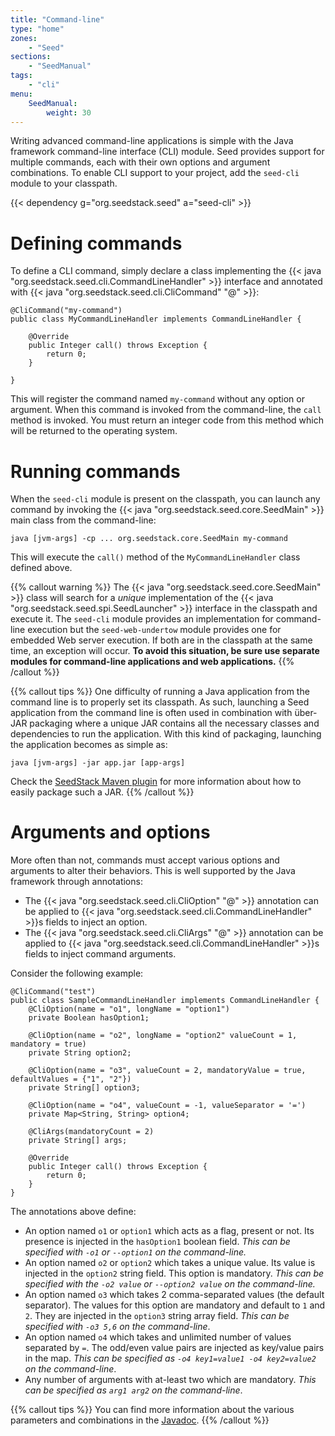 ```yaml
---
title: "Command-line"
type: "home"
zones:
    - "Seed"
sections:
    - "SeedManual"
tags:
    - "cli"
menu:
    SeedManual:
        weight: 30
---
```


Writing advanced command-line applications is simple with the Java framework command-line interface (CLI) module. Seed
provides support for multiple commands, each with their own options and argument combinations.<!--more--> To enable CLI support
to your project, add the `seed-cli` module to your classpath.

{{< dependency g="org.seedstack.seed" a="seed-cli" >}}

# Defining commands

To define a CLI command, simply declare a class implementing the {{< java "org.seedstack.seed.cli.CommandLineHandler" >}}
interface and annotated with {{< java "org.seedstack.seed.cli.CliCommand" "@" >}}:

    @CliCommand("my-command")
    public class MyCommandLineHandler implements CommandLineHandler {

        @Override
        public Integer call() throws Exception {
            return 0;
        }

    }

This will register the command named `my-command` without any option or argument. When this command is invoked
from the command-line, the `call` method is invoked. You must return an integer code from this method which will be
returned to the operating system.

# Running commands

When the `seed-cli` module is present on the classpath, you can launch any command by invoking the {{< java "org.seedstack.seed.core.SeedMain" >}}
main class from the command-line:

    java [jvm-args] -cp ... org.seedstack.core.SeedMain my-command

This will execute the `call()` method of the `MyCommandLineHandler` class defined above.

{{% callout warning %}}
The {{< java "org.seedstack.seed.core.SeedMain" >}} class will search for a *unique* implementation of the {{< java "org.seedstack.seed.spi.SeedLauncher" >}}
interface in the classpath and execute it. The `seed-cli` module provides an implementation for command-line execution
but the `seed-web-undertow` module provides one for embedded Web server execution. If both are in
the classpath at the same time, an exception will occur. **To avoid this situation, be sure use separate modules for
command-line applications and web applications.**
{{% /callout %}}

{{% callout tips %}}
One difficulty of running a Java application from the command line is to properly set its classpath. As such, launching
a Seed application from the command line is often used in combination with über-JAR packaging where a unique JAR contains
all the necessary classes and dependencies to run the application. With this kind of packaging, launching the application
becomes as simple as:

    java [jvm-args] -jar app.jar [app-args]

Check the [SeedStack Maven plugin](/docs/tools/maven-plugin) for more information about how to easily package such a JAR.
{{% /callout %}}

# Arguments and options

More often than not, commands must accept various options and arguments to alter their behaviors. This is well supported
by the Java framework through annotations:

* The {{< java "org.seedstack.seed.cli.CliOption" "@" >}} annotation can be applied to {{< java "org.seedstack.seed.cli.CommandLineHandler" >}}s
fields to inject an option.
* The {{< java "org.seedstack.seed.cli.CliArgs" "@" >}} annotation can be applied to {{< java "org.seedstack.seed.cli.CommandLineHandler" >}}s
fields to inject command arguments.

Consider the following example:

    @CliCommand("test")
    public class SampleCommandLineHandler implements CommandLineHandler {
        @CliOption(name = "o1", longName = "option1")
        private Boolean hasOption1;

        @CliOption(name = "o2", longName = "option2" valueCount = 1, mandatory = true)
        private String option2;

        @CliOption(name = "o3", valueCount = 2, mandatoryValue = true, defaultValues = {"1", "2"})
        private String[] option3;

        @CliOption(name = "o4", valueCount = -1, valueSeparator = '=')
        private Map<String, String> option4;

        @CliArgs(mandatoryCount = 2)
        private String[] args;

        @Override
        public Integer call() throws Exception {
            return 0;
        }
    }

The annotations above define:

* An option named `o1` or `option1` which acts as a flag, present or not. Its presence is injected in the `hasOption1`
boolean field. *This can be specified with `-o1` or `--option1` on the command-line.*
* An option named `o2` or `option2` which takes a unique value. Its value is injected in the `option2` string field.
This option is mandatory. *This can be specified with the `-o2 value` or `--option2 value` on the command-line.*
* An option named `o3` which takes 2 comma-separated values (the default separator). The values for this option are
mandatory and default to `1` and `2`. They are injected in the `option3` string array field. *This can be specified with
`-o3 5,6` on the command-line*.
* An option named `o4` which takes and unlimited number of values separated by `=`. The odd/even value pairs are injected
as key/value pairs in the map. *This can be specified as `-o4 key1=value1 -o4 key2=value2` on the command-line*.
* Any number of arguments with at-least two which are mandatory. *This can be specified as `arg1 arg2` on the command-line*.

{{% callout tips %}}
You can find more information about the various parameters and combinations in the [Javadoc](http://seedstack.org/javadoc/org/seedstack/seed/cli/package-summary.html).
{{% /callout %}}
